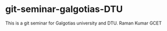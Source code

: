 # git-seminar-galgotias-DTU

This is a git seminar for Galgotias university and DTU.
Raman Kumar GCET
